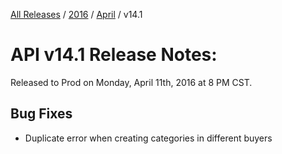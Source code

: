 [All Releases](../../README.md) / [2016](../README.md) / [April](README.md) / v14.1
# API v14.1 Release Notes:

Released to Prod on Monday, April 11th, 2016 at 8 PM CST.

## Bug Fixes
- Duplicate error when creating categories in different buyers